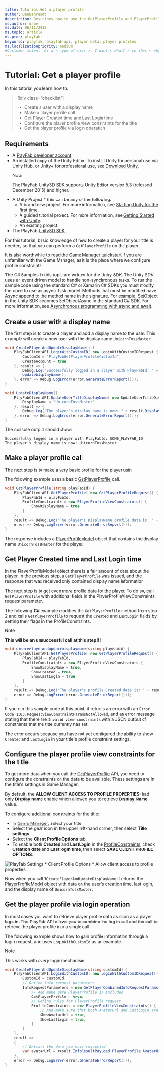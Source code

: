 ```yaml
---
title: Tutorial Get a player profile
author: DanBehrendt
description: Describes how to use the GetPlayerProfile and PlayerProfileViewConstraints APIs to retrieve player profile data.
ms.author: dabe
ms.date: 06/11/2018
ms.topic: article
ms.prod: playfab
keywords: playfab, playfab api, player data, player profiles
ms.localizationpriority: medium
#Customer intent: As a < type of user >, I want < what? > so that < why? >
---
```


# Tutorial: Get a player profile

In this tutorial you learn how to:

> [!div class="checklist"]
> * Create a user with a display name
> * Make a player profile call
> * Get Player Created time and Last Login time
> * Configure the player profile view constraints for the title
> * Get the player profile via login operation

## Requirements

* A [PlayFab developer account](https://developer.playfab.com/en-us/sign-up).
* An installed copy of the Unity Editor. To install Unity for personal use via Unity Hub, or Unity+ for professional use, see [Download Unity](https://unity3d.com/get-unity/download).
  > [!NOTE]
  > The PlayFab Unity3D SDK supports Unity Editor version 5.3 (released December 2015) and higher.
* A Unity Project * this can be any of the following:
  * A brand new project. For more information, see [Starting Unity for the first time](https://docs.unity3d.com/Manual/GettingStarted.html).
  * A guided tutorial project. For more information, see [Getting Started with Unity](https://learn.unity.com/).
  * An existing project.
* The PlayFab [Unity3D SDK](../../../sdks/unity3d/index.md).

For this tutorial, basic knowledge of how to create a player for your title is needed, so that you can perform a `GetPlayerProfile` on the player.

It is also worthwhile to read the [Game Manager quickstart](../../../gamemanager/quickstart.md) if you are unfamiliar with the Game Manager, as it is the place where we configure profile constraints.

The C# Samples in this topic are written for the Unity SDK. The Unity SDK uses an event driven model to handle non-synchronous tasks. To run the sample code using the standard C# or Xamarin C# SDKs you must modify the code to use an async Task model. Methods that must be modified have Async append to the method name in the signature. For example, SetObject in the Unity SDK becomes SetObjectAsync in the standard C# SDK. For more information, see [Asynchronous programming with async and await](https://docs.microsoft.com/dotnet/csharp/programming-guide/concepts/async/).

## Create a user with a display name

The first step is to create a player and add a display name to the user. This example will create a new user with the display name `UnicornTossMaster`.

```csharp
void CreatePlayerAndUpdateDisplayName() {
    PlayFabClientAPI.LoginWithCustomID( new LoginWithCustomIDRequest {
        CustomId = "PlayFabGetPlayerProfileCustomId",
        CreateAccount = true
    }, result => {
        Debug.Log("Successfully logged in a player with PlayFabId: " + result.PlayFabId);
        UpdateDisplayName();
    }, error => Debug.LogError(error.GenerateErrorReport()));
}

void UpdateDisplayName() {
    PlayFabClientAPI.UpdateUserTitleDisplayName( new UpdateUserTitleDisplayNameRequest {
        DisplayName = "UnicornTossMaster"
    }, result => {
        Debug.Log("The player's display name is now: " + result.DisplayName);
    }, error => Debug.LogError(error.GenerateErrorReport()));
}
```

The console output should show:

```
Successfully logged in a player with PlayFabId: SOME_PLAYFAB_ID
The player's display name is now: UnicornTossMaster
```

## Make a player profile call

The next step is to make a very basic profile for the player usin

The following example uses a basic [GetPlayerProfile](xref:titleid.playfabapi.com.server.accountmanagement.getplayerprofile) call.

```csharp
void GetPlayerProfile(string playFabId) {
    PlayFabClientAPI.GetPlayerProfile( new GetPlayerProfileRequest() {
        PlayFabId = playFabId,
        ProfileConstraints = new PlayerProfileViewConstraints() {
            ShowDisplayName = true
        }
    },
    result => Debug.Log("The player's DisplayName profile data is: " + result.PlayerProfile.DisplayName),
    error => Debug.LogError(error.GenerateErrorReport()));
}
```

The response includes a [PlayerProfileModel](xref:titleid.playfabapi.com.server.accountmanagement.getplayerprofile#playerprofilemodel) object that contains the display name `UnicornTossMaster` for the player.

## Get Player Created time and Last Login time

In the [PlayerProfileModel](xref:titleid.playfabapi.com.server.accountmanagement.getplayerprofile#playerprofilemodel) object there is a fair amount of data about the player. In the previous step, a `GetPlayerProfile` was issued, and the response that was received only contained display name information.

The next step is to get even *more* profile data for the player. To do so, call `GetPlayerProfile` with additional fields in the [PlayerProfileViewConstraints](xref:titleid.playfabapi.com.server.accountmanagement.getplayerprofile#playerprofileviewconstraints) request parameter.

The following **C#** example modifies the `GetPlayerProfile` method from step 2 and calls `GetPlayerProfile` to request the `Created` and `LastLogin` fields by setting their flags in the [ProfileConstraints](xref:titleid.playfabapi.com.server.accountmanagement.getplayerprofile#playerprofileviewconstraints).

> [!NOTE]
> **This will be an unsuccessful call at this step!!!**

```csharp
void CreatePlayerAndUpdateDisplayName(string playFabId) {
    PlayFabClientAPI.GetPlayerProfile( new GetPlayerProfileRequest() {
        PlayFabId = playFabId,
        ProfileConstraints = new PlayerProfileViewConstraints {
            ShowDisplayName = true,
            ShowCreated = true,
            ShowLastLogin = true
        }
    },
    result => Debug.Log("The player's profile Created date is: " + result.PlayerProfile.Created),
    error => Debug.LogError(error.GenerateErrorReport()));
}
```

If you run this sample code at this point, it returns an error with an `Error Code 1303`. `RequestViewConstraintParamsNotAllowed`, and an error message stating that there are `Invalid view constraints` with a JSON output of constraints that the title currently has set.

The error occurs because you have not yet configured the ability to show `Created` and `LastLogin` in your title's profile constraint settings.

## Configure the player profile view constraints for the title

To get more data when you call the [GetPlayerProfile](xref:titleid.playfabapi.com.server.accountmanagement.getplayerprofile) API, you need to configure the constraints on the data to be available. These settings are in the title's settings in Game Manager.

By default, the **ALLOW CLIENT ACCESS TO PROFILE PROPERTIES:** had only **Display name** enable which allowed you to retrieve **Display Name** value.

To configure additional constraints for the title:

* In [Game Manager](https://developer.playfab.com/en-US/login), select your title.
* Select the gear icon in the upper left-hand corner, then select **Title settings**.
* Select the **Client Profile Options** tab.
* To enable both **Created** and **LastLogin** in the [ProfileConstraints](xref:titleid.playfabapi.com.server.accountmanagement.getplayerprofile#playerprofileviewconstraints), check **Creation date** and **Last login time**, then select **SAVE CLIENT PROFILE OPTIONS**.

![PlayFab Settings * Client Profile Options * Allow client access to profile properties](media/tutorials/playfab-allow-client-access-to-profile-properties.png)  

Now when you call 1`CreatePlayerAndUpdateDisplayName` it returns the [PlayerProfileModel](xref:titleid.playfabapi.com.server.accountmanagement.getplayerprofile#playerprofilemodel) object with data on the user's creation time, last login, and the display name of `UnicornTossMaster`.

## Get the player profile via login operation

In most cases you want to retrieve player profile data as soon as a player logs in. The PlayFab API allows you to combine the log in call and the call to retrieve the player profile into a single call.

The following example shows how to gain profile information through a login request, and uses `LoginWithCustomId` as an example.

> [!NOTE]
> This works with *every* login mechanism.

```csharp
void CreatePlayerAndUpdateDisplayName(string customId) {
    PlayFabClientAPI.LoginWithCustomID( new LoginWithCustomIDRequest() {
        CustomId = customId,
        // Define info request parameters
        InfoRequestParameters = new GetPlayerCombinedInfoRequestParams() {
            // And make sure PlayerProfile is included
            GetPlayerProfile = true,
            // Define rules for PlayerProfile request
            ProfileConstraints = new PlayerProfileViewConstraints() {
                // And make sure that both AvatarUrl and LastLogin are included.
                ShowAvatarUrl = true,
                ShowLastLogin = true,
            }
        }
    },
    result =>
    {
        // Extract the data you have requested
        var avatarUrl = result.InfoResultPayload.PlayerProfile.AvatarUrl;
    },
    error => Debug.LogError(error.GenerateErrorReport()));
}
```
 